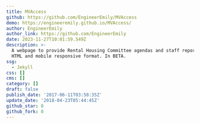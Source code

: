 ```yaml
---
title: MVAccess
github: https://github.com/EngineerEmily/MVAccess
demo: https://engineeremily.github.io/MVAccess/
author: EngineerEmily
author_link: https://github.com/EngineerEmily
date: 2023-11-27T10:01:59.549Z
description: >-
  A webpage to provide Rental Housing Committee agendas and staff reports in
  HTML and mobile responsive format. In BETA.
ssg:
  - Jekyll
css: []
cms: []
category: []
draft: false
publish_date: '2017-06-11T03:58:35Z'
update_date: '2018-04-23T05:44:45Z'
github_star: 0
github_fork: 0
---
```

